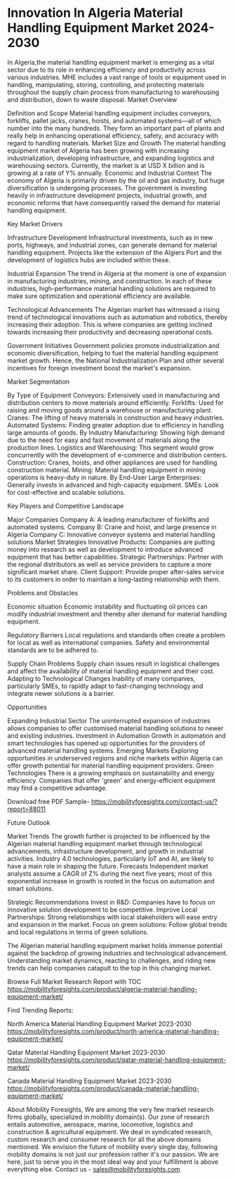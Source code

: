 # Innovation In Algeria Material Handling Equipment Market 2024-2030 #
In Algeria,the material handling equipment market is emerging as a vital sector due to its role in enhancing efficiency and productivity across various industries. MHE includes a vast range of tools or equipment used in handling, manipulating, storing, controlling, and protecting materials throughout the supply chain process from manufacturing to warehousing and distribution, down to waste disposal. 
Market Overview

Definition and Scope
Material handling equipment includes conveyors, forklifts, pallet jacks, cranes, hoists, and automated systems—all of which number into the many hundreds. They form an important part of plants and really help in enhancing operational efficiency, safety, and accuracy with regard to handling materials.
 Market Size and Growth
The material handling equipment market of Algeria has been growing with increasing industrialization, developing infrastructure, and expanding logistics and warehousing sectors. Currently, the market is at USD X billion and is growing at a rate of Y% annually.
Economic and Industrial Context
The economy of Algeria is primarily driven by the oil and gas industry, but huge diversification is undergoing processes. The government is investing heavily in infrastructure development projects, industrial growth, and economic reforms that have consequently raised the demand for material handling equipment.

Key Market Drivers

Infrastructure Development
Infrastructural investments, such as in new ports, highways, and industrial zones, can generate demand for material handling equipment. Projects like the extension of the Algiers Port and the development of logistics hubs are included within these.

Industrial Expansion
The trend in Algeria at the moment is one of expansion in manufacturing industries, mining, and construction. In each of these industries, high-performance material handling solutions are required to make sure optimization and operational efficiency are available. 

Technological Advancements
The Algerian market has witnessed a rising trend of technological innovations such as automation and robotics, thereby increasing their adoption. This is where companies are getting inclined towards increasing their productivity and decreasing operational costs.

Government Initiatives
Government policies promote industrialization and economic diversification, helping to fuel the material handling equipment market growth. Hence, the National Industrialization Plan and other several incentives for foreign investment boost the market's expansion.

Market Segmentation

By Type of Equipment
Conveyors: Extensively used in manufacturing and distribution centers to move materials around efficiently.
Forklifts: Used for raising and moving goods around a warehouse or manufacturing plant.
Cranes: The lifting of heavy materials in construction and heavy industries.
Automated Systems: Finding greater adoption due to efficiency in handling large amounts of goods.
By Industry
Manufacturing: Showing high demand due to the need for easy and fast movement of materials along the production lines.
Logistics and Warehousing: This segment would grow concurrently with the development of e-commerce and distribution centers.
Construction: Cranes, hoists, and other appliances are used for handling construction material.
Mining: Material handling equipment in mining operations is heavy-duty in nature.
By End-User
Large Enterprises: Generally invests in advanced and high-capacity equipment.
SMEs: Look for cost-effective and scalable solutions.

Key Players and Competitive Landscape

Major Companies
Company A: A leading manufacturer of forklifts and automated systems.
Company B: Crane and hoist, and large presence in Algeria
Company C: Innovative conveyor systems and material handling solutions
Market Strategies
Innovative Products: Companies are putting money into research as well as development to introduce advanced equipment that has better capabilities.
Strategic Partnerships: Partner with the regional distributors as well as service providers to capture a more significant market share.
Client Support: Provide proper after-sales service to its customers in order to maintain a long-lasting relationship with them.

 Problems and Obstacles

 Economic situation
Economic instability and fluctuating oil prices can modify industrial investment and thereby alter demand for material handling equipment.

Regulatory Barriers
Local regulations and standards often create a problem for local as well as international companies. Safety and environmental standards are to be adhered to.

Supply Chain Problems
Supply chain issues result in logistical challenges and affect the availability of material handling equipment and their cost.
Adapting to Technological Changes
Inability of many companies, particularly SMEs, to rapidly adapt to fast-changing technology and integrate newer solutions is a barrier.
 
Opportunities

Expanding Industrial Sector
The uninterrupted expansion of industries allows companies to offer customised material handling solutions to newer and existing industries.
 Investment in Automation
Growth in automation and smart technologies has opened up opportunities for the providers of advanced material handling systems.
Emerging Markets
Exploring opportunities in underserved regions and niche markets within Algeria can offer growth potential for material handling equipment providers.
Green Technologies
There is a growing emphasis on sustainability and energy efficiency. Companies that offer 'green' and energy-efficient equipment may find a competitive advantage.

Download free PDF Sample- https://mobilityforesights.com/contact-us/?report=88011

Future Outlook

Market Trends
The growth further is projected to be influenced by the Algerian material handling equipment market through technological advancements, infrastructure development, and growth in industrial activities. Industry 4.0 technologies, particularly IoT and AI, are likely to have a main role in shaping the future.
Forecasts
Independent market analysts assume a CAGR of Z% during the next five years; most of this exponential increase in growth is rooted in the focus on automation and smart solutions.

 Strategic Recommendations
Invest in R&D: Companies have to focus on innovative solution development to be competitive.
Improve Local Partnerships: Strong relationships with local stakeholders will ease entry and expansion in the market.
Focus on green solutions: Follow global trends and local regulations in terms of green solutions.

The Algerian material handling equipment market holds immense potential against the backdrop of growing industries and technological advancement. Understanding market dynamics, reacting to challenges, and riding new trends can help companies catapult to the top in this changing market.


Browse Full Market Research Report with TOC https://mobilityforesights.com/product/algeria-material-handling-equipment-market/

Find Trending Reports:

North America Material Handling Equipment Market 2023-2030 https://mobilityforesights.com/product/north-america-material-handling-equipment-market/



Qatar Material Handling Equipment Market 2023-2030 https://mobilityforesights.com/product/qatar-material-handling-equipment-market/


Canada Material Handling Equipment Market 2023-2030 https://mobilityforesights.com/product/canada-material-handling-equipment-market/


About Mobility Foresights,
We are among the very few market research firms globally, specialized in mobility domain(s). Our zone of research entails automotive, aerospace, marine, locomotive, logistics and construction & agricultural equipment. We deal in syndicated research, custom research and consumer research for all the above domains mentioned.
We envision the future of mobility every single day, following mobility domains is not just our profession rather it's our passion. We are here, just to serve you in the most ideal way and your fulfillment is above everything else. Contact us -  sales@mobilityforesights.com 

